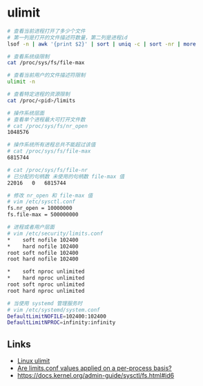 # ulimit

```sh
# 查看当前进程打开了多少个文件
# 第一列是打开的文件描述符数量，第二列是进程id
lsof -n | awk '{print $2}' | sort | uniq -c | sort -nr | more

# 查看系统级限制
cat /proc/sys/fs/file-max

# 查看当前用户的文件描述符限制
ulimit -n

# 查看特定进程的资源限制
cat /proc/<pid>/limits

# 操作系统层面
# 查看单个进程最大可打开文件数
# cat /proc/sys/fs/nr_open
1048576

# 操作系统所有进程总共不能超过该值
# cat /proc/sys/fs/file-max
6815744

# cat /proc/sys/fs/file-nr
# 已分配的句柄数 未使用的句柄数 file-max 值
22016	0	6815744

# 修改 nr_open 和 file-max 值
# vim /etc/sysctl.conf
fs.nr_open = 10000000
fs.file-max = 500000000

# 进程或者用户层面
# vim /etc/security/limits.conf
*    soft nofile 102400
*    hard nofile 102400
root soft nofile 102400
root hard nofile 102400

*    soft nproc unlimited
*    hard nproc unlimited
root soft nproc unlimited
root hard nproc unlimited

# 当使用 systemd 管理服务时
# vim /etc/systemd/system.conf
DefaultLimitNOFILE=102400:102400
DefaultLimitNPROC=infinity:infinity
```

## Links

- [Linux ulimit](https://www.zfl9.com/ulimit.html)
- [Are limits.conf values applied on a per-process basis?](https://unix.stackexchange.com/questions/55319/are-limits-conf-values-applied-on-a-per-process-basis)
- https://docs.kernel.org/admin-guide/sysctl/fs.html#id6

